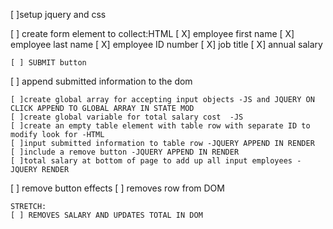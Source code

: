 [ ]setup jquery and css

[ ] create form element to collect:HTML
    [ X] employee first name
    [ X] employee last name
    [ X] employee ID number
    [ X] job title
    [ X] annual salary

    [ ] SUBMIT button  

[ ] append submitted information to the dom

    [ ]create global array for accepting input objects -JS and JQUERY ON CLICK APPEND TO GLOBAL ARRAY IN STATE MOD
    [ ]create global variable for total salary cost  -JS
    [ ]create an empty table element with table row with separate ID to modify look for -HTML
    [ ]input submitted information to table row -JQUERY APPEND IN RENDER
    [ ]include a remove button -JQUERY APPEND IN RENDER
    [ ]total salary at bottom of page to add up all input employees -JQUERY RENDER 

[ ] remove button effects
    [ ] removes row from DOM 

    STRETCH:
    [ ] REMOVES SALARY AND UPDATES TOTAL IN DOM